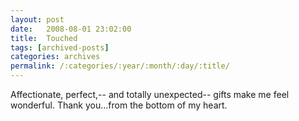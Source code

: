 ```yaml
---
layout: post
date:	2008-08-01 23:02:00
title:  Touched
tags: [archived-posts]
categories: archives
permalink: /:categories/:year/:month/:day/:title/
---
```

Affectionate, perfect,-- and totally unexpected-- gifts make me feel wonderful. Thank you...from the bottom of my heart.
